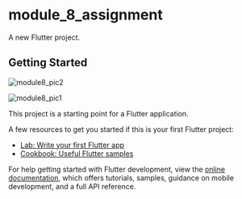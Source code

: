 # module_8_assignment

A new Flutter project.

## Getting Started

![module8_pic2](https://github.com/csearafat01/module_8_assignment/assets/54732088/b6fd8c00-4adb-4b5b-bde2-b0a5703f8275)

![module8_pic1](https://github.com/csearafat01/module_8_assignment/assets/54732088/e0d242cf-4815-4267-8b1b-9c3fea5b0c82)


This project is a starting point for a Flutter application.

A few resources to get you started if this is your first Flutter project:

- [Lab: Write your first Flutter app](https://docs.flutter.dev/get-started/codelab)
- [Cookbook: Useful Flutter samples](https://docs.flutter.dev/cookbook)

For help getting started with Flutter development, view the
[online documentation](https://docs.flutter.dev/), which offers tutorials,
samples, guidance on mobile development, and a full API reference.
